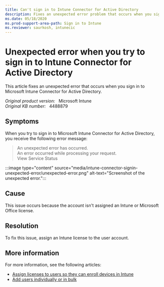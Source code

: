 ```yaml
---
title: Can't sign in to Intune Connector for Active Directory
description: Fixes an unexpected error problem that occurs when you sign in to Intune Connector for Active Directory.
ms.date: 05/18/2020
ms.prod-support-area-path: Sign in to Intune
ms.reviewer: saurkosh, intunecic
---
```

# Unexpected error when you try to sign in to Intune Connector for Active Directory

This article fixes an unexpected error that occurs when you sign in to Microsoft Intune Connector for Active Directory.

_Original product version:_ &nbsp; Microsoft Intune  
_Original KB number:_ &nbsp; 4488879

## Symptoms

When you try to sign in to Microsoft Intune Connector for Active Directory, you receive the following error message:

> An unexpected error has occurred.  
> An error occurred while processing your request.  
> View Service Status

:::image type="content" source="media/intune-connector-signin-unexpected-error/unexpected-error.png" alt-text="Screenshot of the unexpected error.":::

## Cause

This issue occurs because the account isn't assigned an Intune or Microsoft Office license.

## Resolution

To fix this issue, assign an Intune license to the user account.

## More information

For more information, see the following articles:

- [Assign licenses to users so they can enroll devices in Intune](/mem/intune/fundamentals/licenses-assign)
- [Add users individually or in bulk](/microsoft-365/admin/add-users/add-users)
